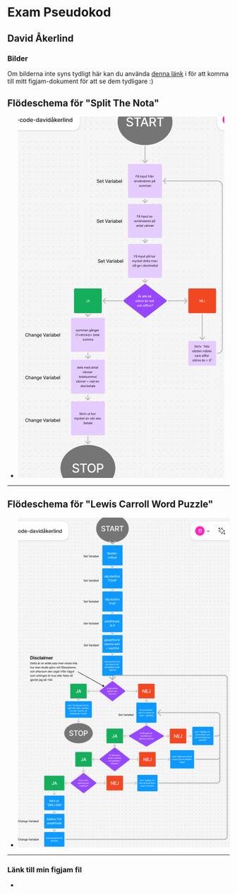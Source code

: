 # Exam Pseudokod

## David Åkerlind

### Bilder

Om bilderna inte syns tydligt här kan du använda
[denna länk](https://www.figma.com/board/ujRfnkH53ehrhHVuuzfxiG/Untitled?node-id=0-1&p=f&t=UmB6glY0SzidX6w1-0)
i för att komma till mitt figjam-dokument för att se dem tydligare :)

## Flödeschema för "Split The Nota"

-   ![Flödeschema för "split the nota"](image-1.png)

---

## Flödeschema för "Lewis Carroll Word Puzzle"

-   ![Flödeschema för "Lewis Carroll Word Puzzle"](image-2.png)

---

### Länk till min figjam fil

-
